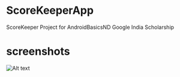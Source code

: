 # ScoreKeeperApp
ScoreKeeper Project for AndroidBasicsND Google India Scholarship

# screenshots
![Alt text](https://www.photobox.co.uk/my/photo/full?photo_id=500837255204 "splash activity")

